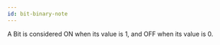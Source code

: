 ```yaml
---
id: bit-binary-note
---
```


A Bit is considered ON when its value is 1, and OFF when its value is 0.
